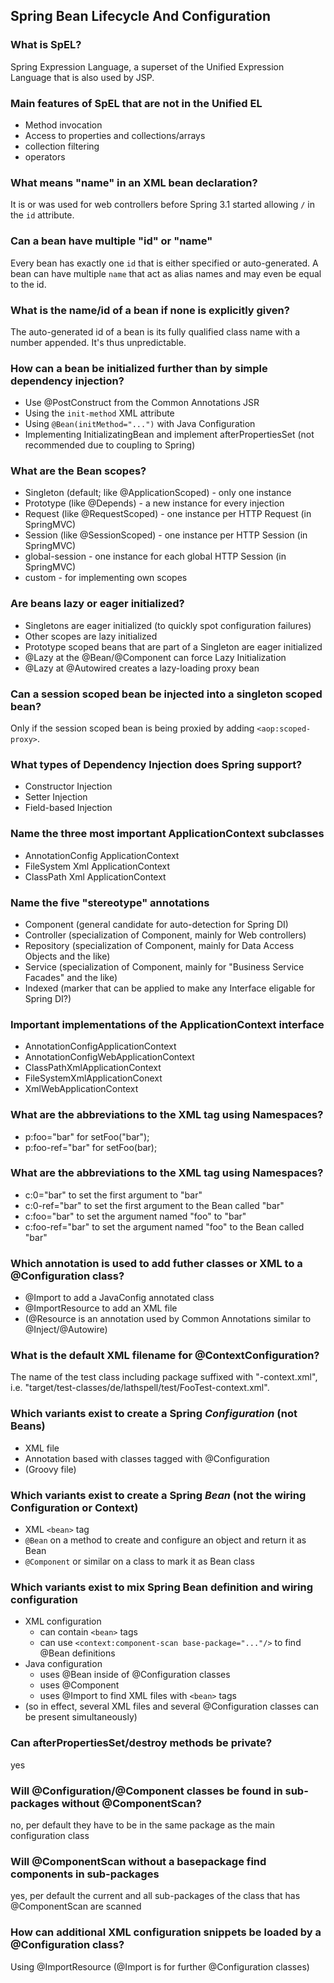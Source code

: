 
## Spring Bean Lifecycle And Configuration

### What is SpEL?
Spring Expression Language, a superset of the Unified Expression Language that is also used by JSP.

### Main features of SpEL that are not in the Unified EL
* Method invocation
* Access to properties and collections/arrays
* collection filtering
* operators

### What means "name" in an XML bean declaration?
It is or was used for web controllers before Spring 3.1 started allowing `/` in the `id` attribute.

### Can a bean have multiple "id" or "name"
Every bean has exactly one `id` that is either specified or auto-generated.
A bean can have multiple `name` that act as alias names and may even be equal to the id.

### What is the name/id of a bean if none is explicitly given?
The auto-generated id of a bean is its fully qualified class name with a number appended.
It's thus unpredictable.

### How can a bean be initialized further than by simple dependency injection?
* Use @PostConstruct from the Common Annotations JSR
* Using the `init-method` XML attribute
* Using `@Bean(initMethod="...")` with Java Configuration
* Implementing InitializatingBean and implement afterPropertiesSet (not recommended due to coupling to Spring)

### What are the Bean scopes?
* Singleton (default; like @ApplicationScoped) - only one instance
* Prototype (like @Depends) - a new instance for every injection
* Request (like @RequestScoped) - one instance per HTTP Request (in SpringMVC)
* Session (like @SessionScoped) - one instance per HTTP Session (in SpringMVC)
* global-session - one instance for each global HTTP Session (in SpringMVC)
* custom - for implementing own scopes

### Are beans lazy or eager initialized?
* Singletons are eager initialized (to quickly spot configuration failures)
* Other scopes are lazy initialized
* Prototype scoped beans that are part of a Singleton are eager initialized
* @Lazy at the @Bean/@Component can force Lazy Initialization
* @Lazy at @Autowired creates a lazy-loading proxy bean

### Can a session scoped bean be injected into a singleton scoped bean?
Only if the session scoped bean is being proxied by adding `<aop:scoped-proxy>`.

### What types of Dependency Injection does Spring support?
* Constructor Injection
* Setter Injection
* Field-based Injection

### Name the three most important ApplicationContext subclasses
* AnnotationConfig ApplicationContext
* FileSystem Xml ApplicationContext
* ClassPath Xml ApplicationContext

### Name the five "stereotype" annotations
* Component     (general candidate for auto-detection for Spring DI)
* Controller    (specialization of Component, mainly for Web controllers)
* Repository    (specialization of Component, mainly for Data Access Objects and the like)
* Service       (specialization of Component, mainly for "Business Service Facades" and the like)
* Indexed       (marker that can be applied to make any Interface eligable for Spring DI?)

### Important implementations of the ApplicationContext interface
* AnnotationConfigApplicationContext
* AnnotationConfigWebApplicationContext
* ClassPathXmlApplicationContext
* FileSystemXmlApplicationConext
* XmlWebApplicationContext

### What are the abbreviations to the XML <property> tag using Namespaces?
* p:foo="bar" for setFoo("bar");
* p:foo-ref="bar" for setFoo(bar);

### What are the abbreviations to the XML <constructor-arg> tag using Namespaces?
* c:0="bar" to set the first argument to "bar"
* c:0-ref="bar" to set the first argument to the Bean called "bar"
* c:foo="bar" to set the argument named "foo" to "bar"
* c:foo-ref="bar" to set the argument named "foo" to the Bean called "bar"

### Which annotation is used to add futher classes or XML to a @Configuration class?
* @Import to add a JavaConfig annotated class
* @ImportResource to add an XML file
* (@Resource is an annotation used by Common Annotations similar to @Inject/@Autowire)

### What is the default XML filename for @ContextConfiguration?
The name of the test class including package suffixed with "-context.xml",
i.e. "target/test-classes/de/lathspell/test/FooTest-context.xml".

### Which variants exist to create a Spring *Configuration* (not Beans)
* XML file
* Annotation based with classes tagged with @Configuration
* (Groovy file)

### Which variants exist to create a Spring *Bean* (not the wiring Configuration or Context) 
* XML `<bean>` tag
* `@Bean` on a method to create and configure an object and return it as Bean
* `@Component` or similar on a class to mark it as Bean class

### Which variants exist to mix Spring Bean definition and wiring configuration
* XML configuration 
    * can contain `<bean>` tags
    * can use `<context:component-scan base-package="..."/>` to find @Bean definitions
* Java configuration
    * uses @Bean inside of @Configuration classes
    * uses @Component
    * uses @Import to find XML files with `<bean>` tags
* (so in effect, several XML files and several @Configuration classes can be present simultaneously)

### Can afterPropertiesSet/destroy methods be private?
yes

### Will @Configuration/@Component classes be found in sub-packages without @ComponentScan?
no, per default they have to be in the same package as the main configuration class

### Will @ComponentScan without a basepackage find components in sub-packages
yes, per default the current and all sub-packages of the class that has @ComponentScan are scanned

### How can additional XML configuration snippets be loaded by a @Configuration class?
Using @ImportResource (@Import is for further @Configuration classes)
